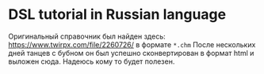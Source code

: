 # DSL tutorial in Russian language

Оригинальный справочник был найден здесь: https://www.twirpx.com/file/2260726/ 
в формате `*.chm` После нескольких дней танцев с бубном он был успешно сконвертирован
в формат html и выложен сюда. Надеюсь кому то будет полезен. 